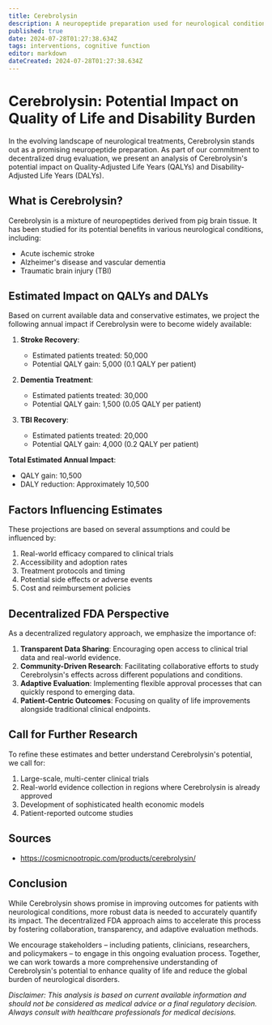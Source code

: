 ```yaml
---
title: Cerebrolysin
description: A neuropeptide preparation used for neurological conditions. Learn about its potential benefits for stroke, dementia, and traumatic brain injury recovery.
published: true
date: 2024-07-28T01:27:38.634Z
tags: interventions, cognitive function
editor: markdown
dateCreated: 2024-07-28T01:27:38.634Z
---
```


# Cerebrolysin: Potential Impact on Quality of Life and Disability Burden

In the evolving landscape of neurological treatments, Cerebrolysin stands out as a promising neuropeptide preparation. As part of our commitment to decentralized drug evaluation, we present an analysis of Cerebrolysin's potential impact on Quality-Adjusted Life Years (QALYs) and Disability-Adjusted Life Years (DALYs).

## What is Cerebrolysin?

Cerebrolysin is a mixture of neuropeptides derived from pig brain tissue. It has been studied for its potential benefits in various neurological conditions, including:

- Acute ischemic stroke
- Alzheimer's disease and vascular dementia
- Traumatic brain injury (TBI)

## Estimated Impact on QALYs and DALYs

Based on current available data and conservative estimates, we project the following annual impact if Cerebrolysin were to become widely available:

1. **Stroke Recovery**:
   - Estimated patients treated: 50,000
   - Potential QALY gain: 5,000 (0.1 QALY per patient)

2. **Dementia Treatment**:
   - Estimated patients treated: 30,000
   - Potential QALY gain: 1,500 (0.05 QALY per patient)

3. **TBI Recovery**:
   - Estimated patients treated: 20,000
   - Potential QALY gain: 4,000 (0.2 QALY per patient)

**Total Estimated Annual Impact**:

- QALY gain: 10,500
- DALY reduction: Approximately 10,500

## Factors Influencing Estimates

These projections are based on several assumptions and could be influenced by:

1. Real-world efficacy compared to clinical trials
2. Accessibility and adoption rates
3. Treatment protocols and timing
4. Potential side effects or adverse events
5. Cost and reimbursement policies

## Decentralized FDA Perspective

As a decentralized regulatory approach, we emphasize the importance of:

1. **Transparent Data Sharing**: Encouraging open access to clinical trial data and real-world evidence.
2. **Community-Driven Research**: Facilitating collaborative efforts to study Cerebrolysin's effects across different populations and conditions.
3. **Adaptive Evaluation**: Implementing flexible approval processes that can quickly respond to emerging data.
4. **Patient-Centric Outcomes**: Focusing on quality of life improvements alongside traditional clinical endpoints.

## Call for Further Research

To refine these estimates and better understand Cerebrolysin's potential, we call for:

1. Large-scale, multi-center clinical trials
2. Real-world evidence collection in regions where Cerebrolysin is already approved
3. Development of sophisticated health economic models
4. Patient-reported outcome studies

## Sources

 - https://cosmicnootropic.com/products/cerebrolysin/

## Conclusion

While Cerebrolysin shows promise in improving outcomes for patients with neurological conditions, more robust data is needed to accurately quantify its impact. The decentralized FDA approach aims to accelerate this process by fostering collaboration, transparency, and adaptive evaluation methods.

We encourage stakeholders – including patients, clinicians, researchers, and policymakers – to engage in this ongoing evaluation process. Together, we can work towards a more comprehensive understanding of Cerebrolysin's potential to enhance quality of life and reduce the global burden of neurological disorders.

*Disclaimer: This analysis is based on current available information and should not be considered as medical advice or a final regulatory decision. Always consult with healthcare professionals for medical decisions.*
